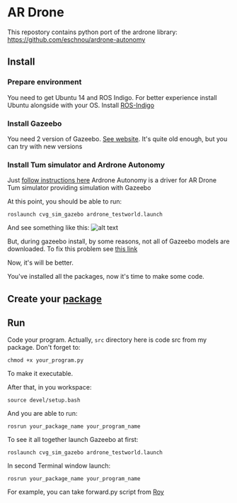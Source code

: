 # AR Drone

This repostory contains python port of the ardrone library: https://github.com/eschnou/ardrone-autonomy

## Install

### Prepare environment

You need to get Ubuntu 14 and ROS Indigo.
For better experience install Ubuntu alongside with your OS.
Install [ROS-Indigo](http://wiki.ros.org/indigo/Installation)

### Install Gazeebo

You need 2 version of Gazeebo. [See website](http://gazebosim.org/download).
It's quite old enough, but you can try with new versions

### Install Tum simulator and Ardrone Autonomy

Just [follow instructions here](https://github.com/dougvk/tum_simulator)
Ardrone Autonomy is a driver for AR Drone
Tum simulator providing simulation with Gazeebo

At this point, you should be able to run:

`roslaunch cvg_sim_gazebo ardrone_testworld.launch`

And see something like this:
![alt text](http://wiki.coins-lab.org/images/4/44/Ardrone_tutorial_2.png "AR Drone Gazeebo")

But, during gazeebo install, by some reasons, not all of Gazeebo models are downloaded. To fix this problem see [this link](http://machineawakening.blogspot.ru/2015/05/how-to-download-all-gazebo-models.html)

Now, it's will be better.

You've installed all the packages, now it's time to make some code.
## Create your [package](http://wiki.ros.org/ROS/Tutorials/CreatingPackage)

## Run
Code your program. Actually, `src` directory here is code src from my package.
Don't forget to:

`chmod +x your_program.py` 

To make it executable.

After that, in you workspace:

`source devel/setup.bash`

And you are able to run:

`rosrun your_package_name your_program_name`

To see it all together launch Gazeebo at first:

`roslaunch cvg_sim_gazebo ardrone_testworld.launch`

In second Terminal window launch:

`rosrun your_package_name your_program_name`

For example, you can take forward.py script from [Roy](https://github.com/amroygaol/AR_Drone_Example_code)
